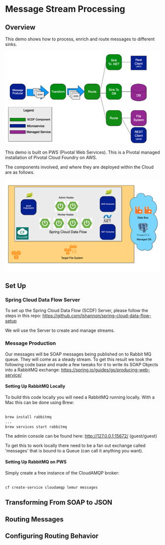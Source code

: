 # Message Stream Processing

## Overview

This demo shows how to process, enrich and route messages to different sinks.

![alt text](dataflow.png "Flow Of Data")

This demo is built on PWS (Pivotal Web Services). This is a Pivotal managed installation of Pivotal Cloud Foundry on AWS.

The components involved, and where they are deployed within the Cloud are as follows.

![alt text](components.png "Components")

## Set Up

### Spring Cloud Data Flow Server
To set up the Spring Cloud Data Flow (SCDF) Server, please follow the steps in this repo:
https://github.com/lshannon/spring-cloud-data-flow-setup

We will use the Server to create and manage streams.

### Message Production

Our messages will be SOAP messages being published on to Rabbit MQ queue. They will come as a steady stream. To get this result we took the following code base and made a few tweaks for it to write its SOAP Objects into a RabbitMQ exchange:
https://spring.io/guides/gs/producing-web-service/

#### Setting Up RabbitMQ Locally

To build this code locally you will need a RabbitMQ running locally. With a Mac this can be done using Brew:

```shell

brew install rabbitmq
...
brew services start rabbitmq

```
The admin console can be found here:
http://127.0.0.1:15672/
(guest/guest)

To get this to work locally there need to be a fan out exchange called 'messages' that is bound to a Queue (can call it anything you want).

#### Setting Up RabbitMQ on PWS

Simply create a free instance of the CloudAMQP broker:

```shell

cf create-service cloudamqp lemur messages

```


## Transforming From SOAP to JSON

## Routing Messages

## Configuring Routing Behavior


